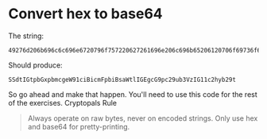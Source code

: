 # Convert hex to base64

The string:

	49276d206b696c6c696e6720796f757220627261696e206c696b65206120706f69736f6e6f7573206d757368726f6f6d

Should produce:
	
	SSdtIGtpbGxpbmcgeW91ciBicmFpbiBsaWtlIGEgcG9pc29ub3VzIG11c2hyb29t	

So go ahead and make that happen. You'll need to use this code for the rest of the exercises.
Cryptopals Rule

> Always operate on raw bytes, never on encoded strings. Only use hex and base64 for pretty-printing.
